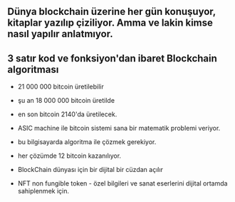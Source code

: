##  Dünya blockchain üzerine her gün konuşuyor, kitaplar yazılıp çiziliyor. Amma ve lakin kimse nasıl yapılır anlatmıyor. 
## 3 satır kod ve fonksiyon'dan ibaret Blockchain algoritması
- 21 000 000 bitcoin üretilebilir
- şu an 18 000 000 bitcoin üretilde
- en son bitcoin 2140'da üretilecek. 

- ASIC machine ile bitcoin sistemi sana bir matematik problemi veriyor. 
- bu bilgisayarda algoritma ile çözmek gerekiyor.
- her çözümde 12 bitcoin kazanılıyor. 

- BlockChain dünyası için bir dijital bir cüzdan açılır

- NFT non fungible token - özel bilgileri ve sanat eserlerini dijital ortamda sahiplenmek için.
